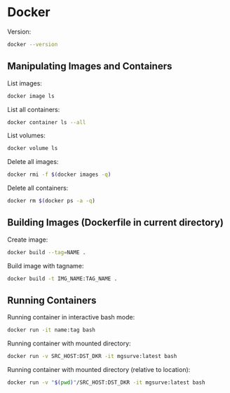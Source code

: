 # Docker

Version:

```bash
docker --version
```

## Manipulating Images and Containers

List images:

```bash
docker image ls
```

List all containers:

```bash
docker container ls --all
```

List volumes:

```bash
docker volume ls
```

Delete all images:

```bash
docker rmi -f $(docker images -q)
```

Delete all containers:

```bash
docker rm $(docker ps -a -q)
```

## Building Images (Dockerfile in current directory)

Create image:

```bash
docker build --tag=NAME .
```

Build image with tagname:

```bash
docker build -t IMG_NAME:TAG_NAME .
```

## Running Containers

Running container in interactive bash mode:

```bash
docker run -it name:tag bash
```

Running container with mounted directory:

```bash
docker run -v SRC_HOST:DST_DKR -it mgsurve:latest bash
```

Running container with mounted directory (relative to location):

```bash
docker run -v "$(pwd)"/SRC_HOST:DST_DKR -it mgsurve:latest bash
```
